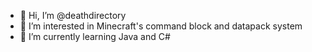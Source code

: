- 👋 Hi, I’m @deathdirectory
- 👀 I’m interested in Minecraft's command block and datapack system
- 🌱 I’m currently learning Java and C#
